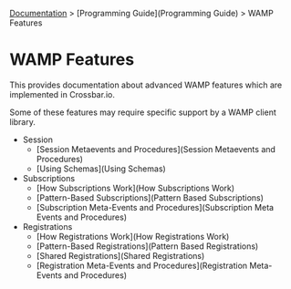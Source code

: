 [Documentation](.) > [Programming Guide](Programming Guide) > WAMP Features

# WAMP Features

This provides documentation about advanced WAMP features which are implemented in Crossbar.io.

Some of these features may require specific support by a WAMP client library.

- Session
    + [Session Metaevents and Procedures](Session Metaevents and Procedures)
    + [Using Schemas](Using Schemas)
- Subscriptions
    + [How Subscriptions Work](How Subscriptions Work)
    + [Pattern-Based Subscriptions](Pattern Based Subscriptions)
    + [Subscription Meta-Events and Procedures](Subscription Meta Events and Procedures)
- Registrations
    + [How Registrations Work](How Registrations Work)
    + [Pattern-Based Registrations](Pattern Based Registrations)
    + [Shared Registrations](Shared Registrations)    
    + [Registration Meta-Events and Procedures](Registration Meta-Events and Procedures)
